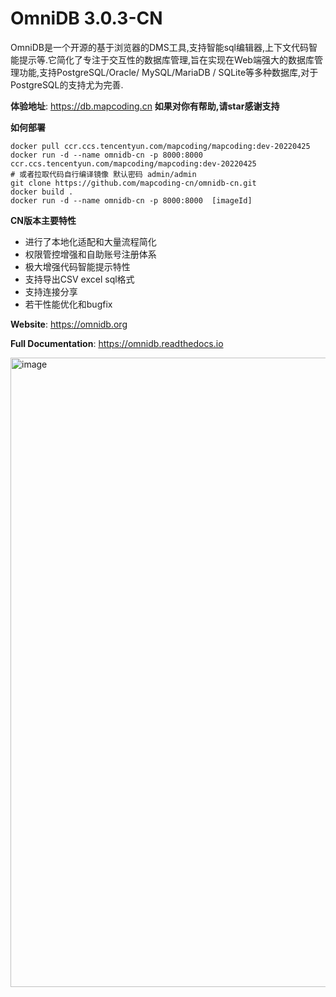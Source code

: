 # OmniDB 3.0.3-CN
OmniDB是一个开源的基于浏览器的DMS工具,支持智能sql编辑器,上下文代码智能提示等.它简化了专注于交互性的数据库管理,旨在实现在Web端强大的数据库管理功能,支持PostgreSQL/Oracle/ MySQL/MariaDB / SQLite等多种数据库,对于PostgreSQL的支持尤为完善. 

**体验地址**: https://db.mapcoding.cn 
**如果对你有帮助,请star感谢支持**

**如何部署**
``` 
docker pull ccr.ccs.tencentyun.com/mapcoding/mapcoding:dev-20220425
docker run -d --name omnidb-cn -p 8000:8000  ccr.ccs.tencentyun.com/mapcoding/mapcoding:dev-20220425
# 或者拉取代码自行编译镜像 默认密码 admin/admin
git clone https://github.com/mapcoding-cn/omnidb-cn.git
docker build .
docker run -d --name omnidb-cn -p 8000:8000  [imageId]

```

**CN版本主要特性** 
+ 进行了本地化适配和大量流程简化 
+ 权限管控增强和自助账号注册体系
+ 极大增强代码智能提示特性
+ 支持导出CSV excel sql格式
+ 支持连接分享 
+ 若干性能优化和bugfix



**Website**: https://omnidb.org

**Full Documentation**: https://omnidb.readthedocs.io


<img width="1007" alt="image" src="https://github.com/mapcoding-cn/omnidb-cn/assets/15833367/a4753c80-673c-4ccc-898c-58a7467014b5">
